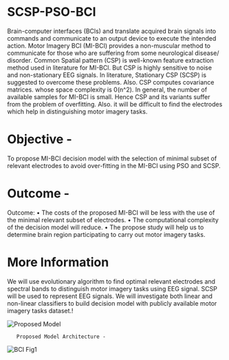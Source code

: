 
# SCSP-PSO-BCI

Brain-computer interfaces (BCls) and translate acquired brain signals into commands and
communicate to an output device to execute the intended action. Motor Imagery BCI (MI-BCI)
provides a non-muscular method to communicate for those who are suffering from some neurological
disease/ disorder. Common Spatial pattern (CSP) is well-known feature extraction method used in
literature for MI-BCl. But CSP is highly sensitive to noise and non-stationary EEG signals. In
literature, Stationary CSP (SCSP) is suggested to overcome these problems. Also. CSP computes
covariance matrices. whose space complexity is 0(n^2). In general, the number of available samples
for MI-BCI is small. Hence CSP and its variants suffer from the problem of overfitting. Also. it will
be difficult to find the electrodes which help in distinguishing motor imagery tasks. 

# Objective -
To propose MI-BCI decision model with the selection of minimal subset of relevant
electrodes to avoid over-fitting in the MI-BCI using PSO and SCSP.

# Outcome - 
Outcome:
• The costs of the proposed MI-BCI will be less with the use of the minimal relevant subset of
electrodes.
• The computational complexity of the decision model will reduce.
• The propose study will help us to determine brain region participating to carry out motor
imagery tasks.

# More Information
We will use evolutionary algorithm to find optimal relevant electrodes and spectral bands to
distinguish motor imagery tasks using EEG signal. SCSP will be used to represent EEG signals. We
will investigate both linear and non-linear classifiers to build decision model with publicly available
motor imagery tasks dataset.!


![Proposed Model](https://user-images.githubusercontent.com/42321349/152700647-0ba0fd7e-9665-4de7-8c88-caaff92a6f9f.png)

       Proposed Model Architecture - 

![BCI Fig1](https://user-images.githubusercontent.com/42321349/152700702-1f14e2d6-cbe5-45a7-b9ec-9f8fc5b01a5b.png)
